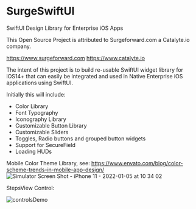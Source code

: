 # SurgeSwiftUI
SwiftUI Design Library for Enterprise iOS Apps

This Open Source Project is attributed to Surgeforward.com a Catalyte.io company.

https://www.surgeforward.com
https://www.catalyte.io

The intent of this project is to build re-usable SwiftUI widget library for iOS14+ that can easily be integrated and used in
Native Enterprise iOS applications using SwiftUI.

Initially this will include:
* Color Library
* Font Typography
* Iconography Library
* Customizable Button Library
* Customizable Sliders
* Toggles, Radio buttons and grouped button widgets
* Support for SecureField
* Loading HUDs

Mobile Color Theme Library, see: https://www.envato.com/blog/color-scheme-trends-in-mobile-app-design/
![Simulator Screen Shot - iPhone 11 - 2022-01-05 at 10 34 02](https://user-images.githubusercontent.com/96930813/148254101-609e4268-32c4-4bf4-ae0d-18b9e6567d45.png)

StepsView Control:

![controlsDemo](https://user-images.githubusercontent.com/96930813/148796385-ffd5dac8-98ea-4dac-8fd9-3768492c2417.png)
